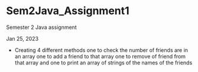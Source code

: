 # Sem2Java_Assignment1

Semester 2 Java assignment

Jan 25, 2023

* Creating 4 different methods
one to check the number of friends are in an array
one to add a friend to that array
one to remove of friend from that array
and one to print an array of strings of the names of the friends
